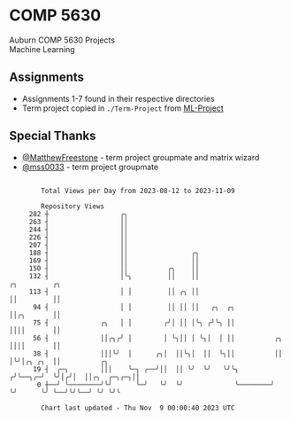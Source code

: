 # COMP 5630
Auburn COMP 5630 Projects  
Machine Learning

## Assignments
- Assignments 1-7 found in their respective directories
- Term project copied in `./Term-Project` from [ML-Project](https://github.com/wumphlett/ML-Project)

## Special Thanks
- [@MatthewFreestone](https://github.com/MatthewFreestone) - term project groupmate and matrix wizard
- [@mss0033](https://github.com/mss0033) - term project groupmate

```

        Total Views per Day from 2023-08-12 to 2023-11-09

        Repository Views
     282 ┼                  ╭╮
     263 ┤                  ││
     244 ┤                  ││
     226 ┤                  ││
     207 ┤                  ││
     188 ┤                  ││                ╭╮
     169 ┤                  ││                ││
     150 ┤                  ││          ╭╮    ││
     132 ┤                  │╰╮         ││    ││                          ╭╮         ╭╮
     113 ┤                  │ │         ││ ╭╮ ││                          ││         ││
      94 ┤                  │ │         ││ ││ ││   ╭╮  ╭╮                 ││╭╮       ││
      75 ┤             ╭╮   │ │        ╭╯│ ││ │╰╮ ╭╯╰╮ ││                 ││││       ││
      56 ┤             ││╭╮╭╯ │        │ ╰╮││ │ ╰╮│  │ ││          ╭╮     ││││       ││
      38 ┤             │││╰╯  │      ╭╮│  ││╰╮│  ││  ╰╮││          ││     │╰╯│╭╮ ╭╮  ││          ╭╮
      19 ┤  ╭─╮        │││    ╰─╮ ╭──╯││  ││ ╰╯  ╰╯   ╰╯╰╮        ╭╯╰──╮╭─╯  ╰╯│╭╯│  ││╭╮  ╭─╮╭─╮││
       0 ┼──╯ ╰────────╯╰╯      ╰─╯   ╰╯  ╰╯             ╰────────╯    ╰╯      ╰╯ ╰──╯╰╯╰──╯ ╰╯ ╰╯╰

        Chart last updated - Thu Nov  9 00:00:40 2023 UTC
        
```
